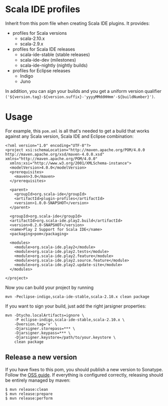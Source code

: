 # Scala IDE profiles

Inherit from this pom file when creating Scala IDE plugins. It provides:

* profiles for Scala versions
    * scala-2.10.x
    * scala-2.9.x
* profiles for Scala IDE releases
  * scala-ide-stable (stable releases)
  * scala-ide-dev (milestones)
  * scala-ide-nightly (nightly builds)
* profiles for Eclipse releases
  * Indigo
  * Juno

In addition, you can *sign* your builds and you get a uniform version qualifier `('${version.tag}-${version.suffix}-'yyyyMMddHHmm'-${buildNumber}')`.

# Usage

For example, this `pom.xml` is all that's needed to get a build that works against any Scala version, Scala IDE and Eclipse combination:

    <?xml version="1.0" encoding="UTF-8"?>
    <project xsi:schemaLocation="http://maven.apache.org/POM/4.0.0 http://maven.apache.org/xsd/maven-4.0.0.xsd" xmlns="http://maven.apache.org/POM/4.0.0"
      xmlns:xsi="http://www.w3.org/2001/XMLSchema-instance">
      <modelVersion>4.0.0</modelVersion>
      <prerequisites>
        <maven>3.0</maven>
      </prerequisites>

      <parent>
        <groupId>org.scala-ide</groupId>
        <artifactId>plugin-profiles</artifactId>
        <version>1.0.0-SNAPSHOT</version>
      </parent>

      <groupId>org.scala-ide</groupId>
      <artifactId>org.scala-ide.play2.build</artifactId>
      <version>0.2.0-SNAPSHOT</version>
      <name>Play 2 Support for Scala IDE</name>
      <packaging>pom</packaging>

      <modules>
        <module>org.scala-ide.play2</module>
        <module>org.scala-ide.play2.tests</module>
        <module>org.scala-ide.play2.feature</module>
        <module>org.scala-ide.play2.source.feature</module>
        <module>org.scala-ide.play2.update-site</module>
      </modules>

    </project>

Now you can build your project by running

```
mvn -Peclipse-indigo,scala-ide-stable,scala-2.10.x clean package
```

If you want to sign your build, just add the right jarsigner properties:

```
mvn -Dtycho.localArtifacts=ignore \
    -P eclipse-indigo,scala-ide-stable,scala-2.10.x \
    -Dversion.tag='v' \
    -Djarsigner.storepass=*** \
    -Djarsigner.keypass=*** \
    -Djarsigner.keystore=/path/to/your.keystore \
    clean package
```

## Release a new version

If you have fixes to this pom, you should publish a new version to
Sonatype. Follow the
[OSS guide](https://docs.sonatype.org/display/Repository/Sonatype+OSS+Maven+Repository+Usage+Guide#SonatypeOSSMavenRepositoryUsageGuide-7e.DeployandStagewithSBT). If
everything is configured correctly, releasing should be entirely
managed by maven:

```
$ mvn release:clean
$ mvn release:prepare
$ mvn release:perform
```
